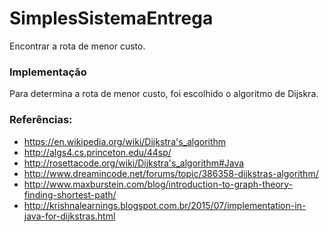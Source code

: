 # SimplesSistemaEntrega
Encontrar a rota de menor custo.

### Implementação
Para determina a rota de menor custo, foi escolhido o algoritmo de Dijskra.

### Referências:
* https://en.wikipedia.org/wiki/Dijkstra's_algorithm
* http://algs4.cs.princeton.edu/44sp/
* http://rosettacode.org/wiki/Dijkstra's_algorithm#Java
* http://www.dreamincode.net/forums/topic/386358-dijkstras-algorithm/
* http://www.maxburstein.com/blog/introduction-to-graph-theory-finding-shortest-path/
* http://krishnalearnings.blogspot.com.br/2015/07/implementation-in-java-for-dijkstras.html
